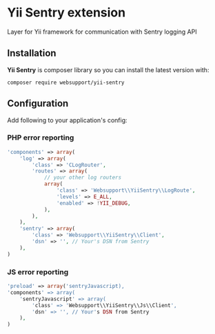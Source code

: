# Yii Sentry extension
Layer for Yii framework for communication with Sentry logging API

## Installation

**Yii Sentry** is composer library so you can install the latest version with:

```shell
composer require websupport/yii-sentry
```

## Configuration

Add following to your application's config:

### PHP error reporting


```php
'components' => array(
    'log' => array(
        'class' => 'CLogRouter',
        'routes' => array(
            // your other log routers
            array(
                'class' => 'Websupport\\YiiSentry\\LogRoute',
                'levels' => E_ALL,
                'enabled' => !YII_DEBUG,
            ),
        ),
    ),
    'sentry' => array(
        'class' => 'Websupport\\YiiSentry\\Client',
        'dsn' => '', // Your's DSN from Sentry
    ),
)
```

### JS error reporting

```php
'preload' => array('sentryJavascript),
'components' => array(
    'sentryJavascript' => array(
        'class' => 'Websupport\\YiiSentry\\Js\\Client',
        'dsn' => '', // Your's DSN from Sentry
    ),
)